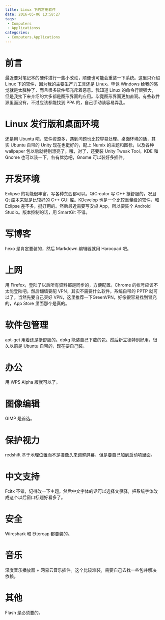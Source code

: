 ```yaml
---
title: Linux 下的常用软件
date: 2016-05-06 13:58:27
tags:
 - Computers
 - Applicationss
categories:
 - Computers.Applications
---
```

# 前言 #
最近要对笔记本的硬件进行一些小改动，顺便也可能会重装一下系统。这里只介绍 Linux 下的软件，因为我的主要生产力工具还是 Linux。毕竟 Windows 给我的感觉就是太臃肿了，而且很多软件都充斥着恶意。我知道 Linux 的命令行很强大，但是我接下来介绍的大多都是图形界面的应用。毕竟图形界面更加直观。有些软件源里面没有，不过应该都能找到 PPA 的，自己手动装容易弄乱。
# Linux 发行版和桌面环境 #
还是用 Ubuntu 吧，软件资源多，遇到问题也比较容易处理。桌面环境的话，其实 Ubuntu 自带的 Unity 现在也挺好的，配上 Numix 的主题和图标，以及各种 wallpaper 包以后就特别漂亮了。哦，对了，还要装 Unity Tweak Tool。KDE 和 Gnome 也可以装一下，各有优势吧，Gnome 可以装好多插件。
# 开发环境 #
Eclipse 的功能很丰富，写各种东西都可以。QtCreator 写 C\+\+ 挺舒服的，况且 Qt 库本来就是比较好的 C++ GUI 库。KDevelop 也是一个比较重量级的软件，和 Eclipse 差不多，挺好用的。然后最近需要写安卓 App，所以要装个 Android Studio。版本控制的话，用 SmartGit 不错。
# 写博客 #
hexo 是肯定要装的，然后 Markdown 编辑器就用 Haroopad 吧。
# 上网 #
用 Firefox，登陆了以后所有资料都是同步的，方便配置。Chrome 的帐号应该不太能登陆吧。然后翻墙要配 VPN，其实不需要什么软件，系统自带的  PPTP 就可以了。当然先要自己买好 VPN，这里推荐一下GreenVPN，好像很容易找到冒充的，App Store 里面那个是真的。
# 软件包管理 #
apt-get 用着还是挺舒服的。dpkg 能装自己下载的包。然后新立德特别好用，很久以前是 Ubuntu 自带的，现在要自己装。
# 办公 #
用 WPS Alpha 版就可以了。
# 图像编辑 #
GIMP 是首选。
# 保护视力 #
redshift 基于地理位置而不是摄像头来调整屏幕，但是要自己加到启动项里面。
# 中文支持 #
Fcitx 不错，记得改一下主题。然后中文字体的话可以选择文泉驿，把系统字体改成这个以后窗口标题好看多了。
# 安全 #
Wireshark 和 Ettercap 都要装的。
# 音乐 #
深度音乐播放器 + 网易云音乐插件。这个比较难装，需要自己去找一些包并解决依赖。
# 其他 #
Flash 是必须要的。

